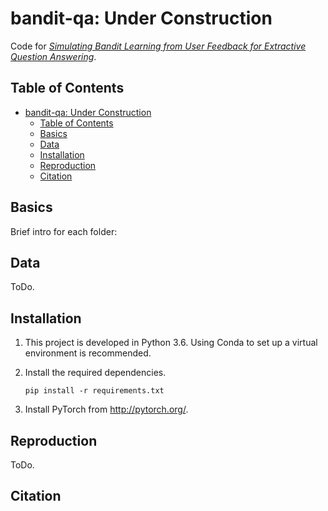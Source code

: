# bandit-qa: Under Construction
Code for [_Simulating Bandit Learning from User Feedback for Extractive Question Answering_]().

## Table of Contents
- [bandit-qa: Under Construction](#bandit-qa-under-construction)
  - [Table of Contents](#table-of-contents)
  - [Basics](#basics)
  - [Data](#data)
  - [Installation](#installation)
  - [Reproduction](#reproduction)
  - [Citation](#citation)

## Basics
Brief intro for each folder:
## Data
ToDo. 


## Installation
1. This project is developed in Python 3.6. Using Conda to set up a virtual environment is recommended.

2. Install the required dependencies. 
    ```
    pip install -r requirements.txt
    ```
3. Install PyTorch from http://pytorch.org/.


## Reproduction
ToDo.




## Citation
```

```
